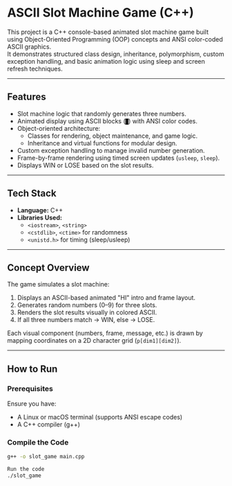 # ASCII Slot Machine Game (C++)

This project is a C++ console-based animated slot machine game built using Object-Oriented Programming (OOP) concepts and ANSI color-coded ASCII graphics.  
It demonstrates structured class design, inheritance, polymorphism, custom exception handling, and basic animation logic using sleep and screen refresh techniques.

---

## Features

- Slot machine logic that randomly generates three numbers.
- Animated display using ASCII blocks (`█`) with ANSI color codes.
- Object-oriented architecture:
  - Classes for rendering, object maintenance, and game logic.
  - Inheritance and virtual functions for modular design.
- Custom exception handling to manage invalid number generation.
- Frame-by-frame rendering using timed screen updates (`usleep`, `sleep`).
- Displays WIN or LOSE based on the slot results.

---

## Tech Stack

- **Language:** C++  
- **Libraries Used:**
  - `<iostream>`, `<string>`
  - `<cstdlib>`, `<ctime>` for randomness
  - `<unistd.h>` for timing (sleep/usleep)

---

## Concept Overview

The game simulates a slot machine:
1. Displays an ASCII-based animated "HI" intro and frame layout.
2. Generates random numbers (0–9) for three slots.
3. Renders the slot results visually in colored ASCII.
4. If all three numbers match → WIN, else → LOSE.

Each visual component (numbers, frame, message, etc.) is drawn by mapping coordinates on a 2D character grid (`p[dim1][dim2]`).

---

## How to Run

### Prerequisites
Ensure you have:
- A Linux or macOS terminal (supports ANSI escape codes)
- A C++ compiler (g++)

### Compile the Code

```bash
g++ -o slot_game main.cpp

Run the code
./slot_game

